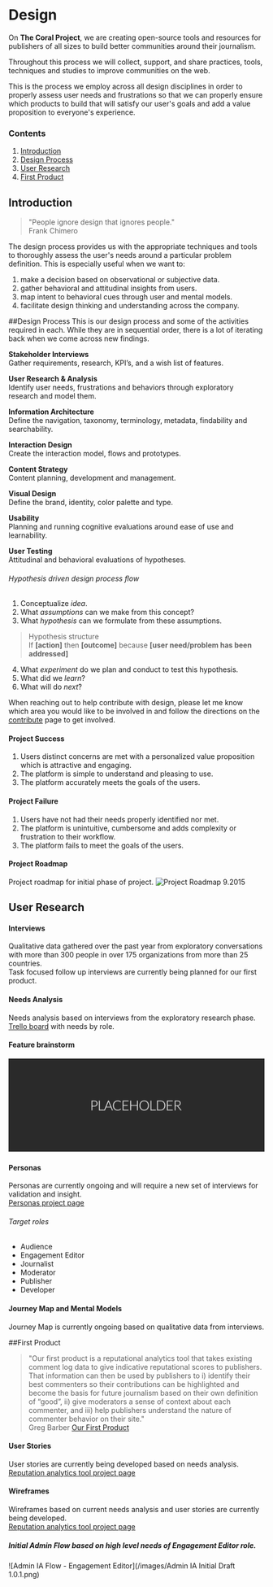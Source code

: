 # Design

On **The Coral Project**, we are creating open-source tools and resources for publishers of all sizes to build better communities around their journalism.

Throughout this process we will collect, support, and share practices, tools, techniques and studies to improve communities on the web.

This is the process  we employ across all design disciplines in order to properly assess user needs and frustrations so that we can properly ensure which products to build that will satisfy our user's goals and add a value proposition to everyone's experience. 

### Contents

1. [Introduction](#introduction)
2. [Design Process](#design-process)
3. [User Research](#user-research)
4. [First Product](#first-product)

## Introduction

>  "People ignore design that ignores people."  
>  Frank Chimero    



The design process provides us with the appropriate techniques and tools to thoroughly assess the user's needs around a particular problem definition.  This is especially useful when we want to:

 1. make a decision based on observational or subjective data.
 2. gather behavioral and attitudinal insights from users.
 3. map intent to behavioral cues through user and mental models.
 4. facilitate design thinking and understanding across the company.

##Design Process
This is our design process and some of the activities required in each. While they are in sequential order, there is a lot of iterating back when we come across new findings.  

**Stakeholder Interviews**  
Gather requirements, research, KPI’s, and a wish list of features.  

**User Research & Analysis**  
Identify user needs, frustrations and behaviors through exploratory research and model them.  

**Information Architecture**  
Define the navigation, taxonomy, terminology, metadata, findability and searchability.  

**Interaction Design**   
Create the interaction model, flows and prototypes.  

**Content Strategy**   
Content planning, development and management.   

**Visual Design**  
Define the brand, identity, color palette and type.  

**Usability**  
Planning and running cognitive evaluations around ease of use and learnability.  

**User Testing**  
Attitudinal and behavioral evaluations of hypotheses.   

###### Hypothesis driven design process flow  
1. Conceptualize *idea*.
2. What *assumptions* can we make from this concept?
3. What *hypothesis* can we formulate from these assumptions.
>  Hypothesis structure   
>  If **[action]** then **[outcome]** because **[user need/problem has been addressed]**  
4. What *experiment* do we plan and conduct to test this hypothesis.
5. What did we *learn*?
6. What will do *next*?

When reaching out to help contribute with design, please let me know which area you would like to be involved in and follow the directions on the [contribute](contribute.md) page to get involved.   


#### Project Success

1. Users distinct concerns are met with a personalized value proposition which is attractive and engaging. 
2. The platform is simple to understand and pleasing to use. 
3. The platform accurately meets the goals of the users.

#### Project Failure

1. Users have not had their needs properly identified nor met. 
2. The platform is unintuitive, cumbersome and adds complexity or frustration to their workflow.
3. The platform fails to meet the goals of the users.

#### Project Roadmap
Project roadmap for initial phase of project. 
![Project Roadmap 9.2015](/images/design-roadmap-phase-1.png)

## User Research
#### Interviews
Qualitative data gathered over the past year from exploratory conversations with more than 300 people in over 175 organizations from more than 25 countries.  
Task focused follow up interviews are currently being planned for our first product. 


#### Needs Analysis  
Needs analysis based on interviews from the exploratory research phase.   
[Trello board](https://trello.com/b/Dhrb4D74/coral-s-needs-public)  with needs by role.  


#### Feature brainstorm   
![Feature brainstorm](/images/placeholder-12x4.png)   


#### Personas
Personas are currently ongoing and will require a new set of interviews for validation and insight.    
[Personas project page](personas.md)   

###### Target roles
- Audience
- Engagement Editor
- Journalist
- Moderator
- Publisher
- Developer   

#### Journey Map and Mental Models    
Journey Map is currently ongoing based on qualitative data from interviews.  


##First Product
> "Our first product is a reputational analytics tool that takes existing comment log data to give indicative reputational scores to publishers.
That information can then be used by publishers to i) identify their best commenters so their contributions can be highlighted and become the basis for future journalism based on their own definition of “good”, ii) give moderators a sense of context about each commenter, and iii) help publishers understand the nature of commenter behavior on their site."   
>Greg Barber [Our First Product](https://coralproject.net/first-product/)   

#### User Stories     
User stories are currently being developed based on needs analysis.   
[Reputation analytics tool project page](placeholder.md)   

#### Wireframes
Wireframes based on current needs analysis and user stories are currently being developed.     
[Reputation analytics tool project page](placeholder.md)  

##### Initial Admin Flow based on high level needs of Engagement Editor role.    
![Admin IA Flow - Engagement Editor](/images/Admin IA Initial Draft 1.0.1.png)
